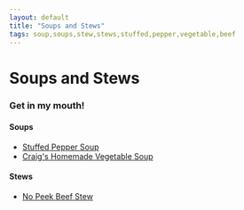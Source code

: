 ```yaml
---
layout: default
title: "Soups and Stews"
tags: soup,soups,stew,stews,stuffed,pepper,vegetable,beef
---
```

# Soups and Stews

### Get in my mouth!

#### Soups
* [Stuffed Pepper Soup]({{site.github.url}}/SoupsAndStews/StuffedPepperSoup/index.html)
* [Craig's Homemade Vegetable Soup]({{site.github.url}}/SoupsAndStews/CraigsHomemadeVegetableSoup/index.html)

#### Stews
* [No Peek Beef Stew]({{site.github.url}}/SoupsAndStews/NoPeekBeefStew/index.html)
